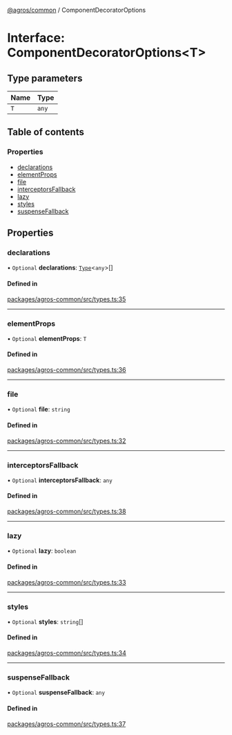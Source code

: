 [@agros/common](../index.md) / ComponentDecoratorOptions

# Interface: ComponentDecoratorOptions<T\>

## Type parameters

| Name | Type |
| :------ | :------ |
| `T` | `any` |

## Table of contents

### Properties

- [declarations](ComponentDecoratorOptions.md#declarations)
- [elementProps](ComponentDecoratorOptions.md#elementprops)
- [file](ComponentDecoratorOptions.md#file)
- [interceptorsFallback](ComponentDecoratorOptions.md#interceptorsfallback)
- [lazy](ComponentDecoratorOptions.md#lazy)
- [styles](ComponentDecoratorOptions.md#styles)
- [suspenseFallback](ComponentDecoratorOptions.md#suspensefallback)

## Properties

### <a id="declarations" name="declarations"></a> declarations

• `Optional` **declarations**: [`Type`](../index.md#type)<`any`\>[]

#### Defined in

[packages/agros-common/src/types.ts:35](https://github.com/agrosjs/agros/blob/1cfd777/packages/agros-common/src/types.ts#L35)

___

### <a id="elementprops" name="elementprops"></a> elementProps

• `Optional` **elementProps**: `T`

#### Defined in

[packages/agros-common/src/types.ts:36](https://github.com/agrosjs/agros/blob/1cfd777/packages/agros-common/src/types.ts#L36)

___

### <a id="file" name="file"></a> file

• `Optional` **file**: `string`

#### Defined in

[packages/agros-common/src/types.ts:32](https://github.com/agrosjs/agros/blob/1cfd777/packages/agros-common/src/types.ts#L32)

___

### <a id="interceptorsfallback" name="interceptorsfallback"></a> interceptorsFallback

• `Optional` **interceptorsFallback**: `any`

#### Defined in

[packages/agros-common/src/types.ts:38](https://github.com/agrosjs/agros/blob/1cfd777/packages/agros-common/src/types.ts#L38)

___

### <a id="lazy" name="lazy"></a> lazy

• `Optional` **lazy**: `boolean`

#### Defined in

[packages/agros-common/src/types.ts:33](https://github.com/agrosjs/agros/blob/1cfd777/packages/agros-common/src/types.ts#L33)

___

### <a id="styles" name="styles"></a> styles

• `Optional` **styles**: `string`[]

#### Defined in

[packages/agros-common/src/types.ts:34](https://github.com/agrosjs/agros/blob/1cfd777/packages/agros-common/src/types.ts#L34)

___

### <a id="suspensefallback" name="suspensefallback"></a> suspenseFallback

• `Optional` **suspenseFallback**: `any`

#### Defined in

[packages/agros-common/src/types.ts:37](https://github.com/agrosjs/agros/blob/1cfd777/packages/agros-common/src/types.ts#L37)
